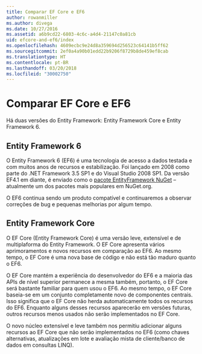 ```yaml
---
title: Comparar EF Core e EF6
author: rowanmiller
ms.author: divega
ms.date: 10/27/2016
ms.assetid: a6b9cd22-6803-4c6c-a4d4-21147c0a81cb
uid: efcore-and-ef6/index
ms.openlocfilehash: 4609ecbc9e24d8a359694d256523c64141b5ff62
ms.sourcegitcommit: 2ef0a4a90b01edd22b9206f8729b8de459ef8cab
ms.translationtype: HT
ms.contentlocale: pt-BR
ms.lasthandoff: 03/20/2018
ms.locfileid: "30002750"
---
```

# <a name="compare-ef-core--ef6"></a>Comparar EF Core e EF6

Há duas versões do Entity Framework: Entity Framework Core e Entity Framework 6.

## <a name="entity-framework-6"></a>Entity Framework 6

O Entity Framework 6 (EF6) é uma tecnologia de acesso a dados testada e com muitos anos de recursos e estabilização. Foi lançado em 2008 como parte do .NET Framework 3.5 SP1 e do Visual Studio 2008 SP1. Da versão EF4.1 em diante, é enviado como o [pacote EntityFramework NuGet](https://www.nuget.org/packages/EntityFramework/) – atualmente um dos pacotes mais populares em NuGet.org.

O EF6 continua sendo um produto compatível e continuaremos a observar correções de bug e pequenas melhorias por algum tempo.

## <a name="entity-framework-core"></a>Entity Framework Core

O EF Core (Entity Framework Core) é uma versão leve, extensível e de multiplaforma do Entity Framework. O EF Core apresenta vários aprimoramentos e novos recursos em comparação ao EF6. Ao mesmo tempo, o EF Core é uma nova base de código e não está tão maduro quanto o EF6.

O EF Core mantém a experiência do desenvolvedor do EF6 e a maioria das APIs de nível superior permanece a mesma também, portanto, o EF Core será bastante familiar para quem usou o EF6. Ao mesmo tempo, o EF Core baseia-se em um conjunto completamente novo de componentes centrais. Isso significa que o EF Core não herda automaticamente todos os recursos do EF6. Enquanto alguns desses recursos aparecerão em versões futuras, outros recursos menos usados não serão implementados no EF Core.

O novo núcleo extensível e leve também nos permitiu adicionar alguns recursos ao EF Core que não serão implementados no EF6 (como chaves alternativas, atualizações em lote e avaliação mista de cliente/banco de dados em consultas LINQ).

